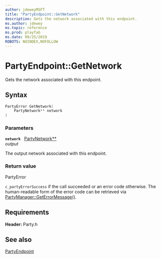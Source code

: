 ```yaml
---
author: jdeweyMSFT
title: "PartyEndpoint::GetNetwork"
description: Gets the network associated with this endpoint.
ms.author: jdewey
ms.topic: reference
ms.prod: playfab
ms.date: 09/25/2019
ROBOTS: NOINDEX,NOFOLLOW
---
```


# PartyEndpoint::GetNetwork  

Gets the network associated with this endpoint.  

## Syntax  
  
```cpp
PartyError GetNetwork(  
    PartyNetwork** network  
)  
```  
  
### Parameters  
  
**`network`** &nbsp; [PartyNetwork**](../../PartyNetwork/partynetwork.md)  
*output*  
  
The output network associated with this endpoint.  
  
  
### Return value  
PartyError
  
```c_partyErrorSuccess``` if the call succeeded or an error code otherwise. The human-readable form of the error code can be retrieved via [PartyManager::GetErrorMessage()](../../PartyManager/methods/partymanager_geterrormessage.md).
  
  
## Requirements  
  
**Header:** Party.h
  
## See also  
[PartyEndpoint](../partyendpoint.md)  

  
  
